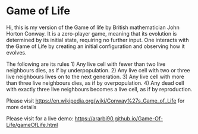 # Game of Life

Hi, this is my version of the Game of life by British mathematician John Horton Conway. It is a zero-player game, meaning that its evolution is determined by its initial state, requiring no further input. One interacts with the Game of Life by creating an initial configuration and observing how it evolves.  

The following are its rules
    1) Any live cell with fewer than two live neighbours dies, as if by underpopulation.
    2) Any live cell with two or three live neighbours lives on to the next generation.
    3) Any live cell with more than three live neighbours dies, as if by overpopulation.
    4) Any dead cell with exactly three live neighbours becomes a live cell, as if by reproduction.

Please visit https://en.wikipedia.org/wiki/Conway%27s_Game_of_Life for more details

Please visit for a live demo:
https://ararbi90.github.io/Game-Of-Life/gameOfLife.html